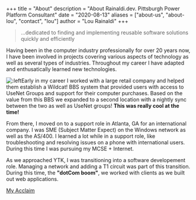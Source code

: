+++
title = "About"
description = "About Rainaldi.dev. Pittsburgh Power Platform Consultant"
date = "2020-08-13"
aliases = ["about-us", "about-lou", "contact", "lou"]
author = "Lou Rainaldi"
+++

> …dedicated to finding and implementing reusable software solutions quickly and efficiently

Having been in the computer industry professionally for over 20 years now, I have been involved in projects covering various aspects of technology as well as several types of industries. Throughout my career I have adapted and enthusatically learned new technologies. 

![:left](/images/lou/lou_emoj_200x200.jfif)Early in my career I worked with a large retail company and helped them establish a Wildcat! BBS system that provided users with access to UseNet Groups and support for their computer purchases. Based on the value from this BBS we expanded to a second location with a nightly sync between the two as well as UseNet groups! **This was really cool at the time!** 

From there, I moved on to a support role in Atlanta, GA for an international company. I was SME (Subject Matter Expect) on the Windows network as well as the AS/400. I learned a lot while in a support role, like troubleshooting and resolving issues on a phone with international users. During this time I was pursuing my MCSE + Internet. 

As we approached YTK, I was transitioning into a software developement role. Managing a network and adding a T1 circuit was part of this transition. During this time, the **"dotCom boom"**, we worked with clients as we built out web applications. 


[My Acclaim](https://www.youracclaim.com/users/louis-rainaldi)